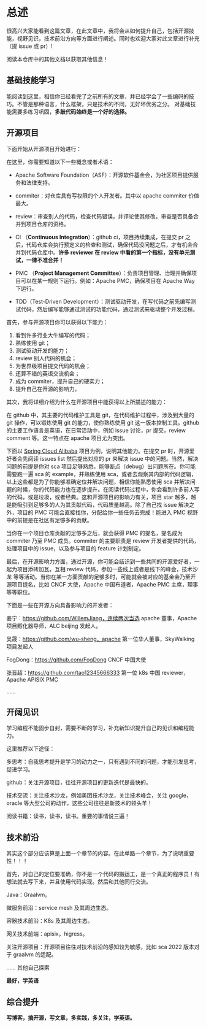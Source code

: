 # 总述
很高兴大家能看到这篇文章，在此文章中，我将会从如何提升自己，包括开源技能，视野见识，技术前沿方向等方面进行阐述。同时也欢迎大家对此文章进行补充（提 issue 或 pr）!

阅读本仓库中的其他文档以获取其他信息！

## 基础技能学习

能阅读到这里，相信你已经看完了之前所有的文章，并已经学会了一些编码的技巧。不管是那种语言，什么框架，只是技术的不同，无好坏优劣之分。
对基础技能需要多练习巩固，**多敲代码始终是一个好的选择。**



## 开源项目

下面开始从开源项目开始进行：

在这里，你需要知道以下一些概念或者术语：

- Apache Software Foundation（ASF）：开源软件基金会，为社区项目提供服务和法律支持。

- commiter：对仓库具有写权限的个人开发者。其中以 apache commiter 价值最大。
- review：审查别人的代码，检查代码错误，并评论使其修改。审查是否具备合并到项目仓库的资格。
- CI （**Continuous Integration**）：github ci，项目持续集成，在提交 pr 之后，代码仓库会执行预定义的检查和测试，确保代码没问题之后，才有机会合并到代码仓库中。**许多 reviewer 在 review 中看的第一个指标，没有单元测试，一律不准合并！**
- PMC （**Project Management Committee**）：负责项目管理、治理并确保项目可以在某一规则下运行。例如：Apache PMC，确保项目在 Apache Way 下运行。
- TDD（Test-Driven Development）：测试驱动开发，在写代码之前先编写测试代码，然后编写能够通过测试的功能代码，通过测试来驱动整个开发过程。

首先，参与开源项目你可以获得以下能力：

1. 看到许多行业大牛编写的代码；
2. 熟练使用 git；
3. 测试驱动开发的能力；
4. review 别人代码的机会；
5. 为世界级项目提交代码的机会；
6. 还算不错的英语交流机会；
7. 成为 commiter，提升自己的硬实力；
8. 提升自己在开源的影响力。

其次，我将详细介绍为什么在开源项目中能获得以上所描述的能力：

在 github 中，其主要的代码维护工具是 git，在代码维护过程中，涉及到大量的 git 操作，可以锻炼使用 git 的能力，使你熟练使用 git 这一版本控制工具。github 的主要工作语言是英语，在日常活动中，例如 issue 讨论，pr 提交，review comment 等。这一特点在 apache 项目尤为突出。

下面以 [Spring Cloud Alibaba](https://github.com/alibaba/spring-cloud-alibaba) 项目为例，说明其他能力。在提交 pr 时，开源爱好者会先阅读 issues list 然后提出对应的 pr 来解决 issue 中的问题。当然，解决问题的前提是你对 sca 项目足够熟悉，能够断点（debug）出问题所在。你可能需要跑一遍 sca 的 example，并熟练使用 sca，或者去观察其内部的代码逻辑，以上这些都是为了你能够准确定位并解决问题，相信你能熟悉使用 sca 并解决问题的时候，你的代码能力也在逐步提升。在阅读代码过程中，你会看到许多前人写的代码，或是垃圾，或者经典。这和开源项目的影响力有关，项目 star 越多，越是能吸引到足够多的人为其贡献代码，代码质量越高。除了自己找 issue 解决之外，项目的 PMC 可能会直接找你，分配给你一些任务去完成！能进入 PMC 视野中的前提是在社区有足够多的贡献。

当你在一个项目仓库贡献的足够多之后，就会获得 PMC 的提名，提名成为 commiter 乃至 PMC 成员。commiter 的主要职责是 review 开发者提供的代码，处理项目中的 issue，以及参与项目的 feature 计划制定。

最后，在开源影响力方面，通过开源，你可能会结识到一些共同的开源爱好者，一起为项目添砖加瓦，互相 review 代码，参加一些线上或者是线下的峰会，技术沙龙 等等活动。当你在某一方面贡献的足够多时，可能就会被对应的基金会乃至开源项目提名，比如 CNCF 大使，Apache 中国布道者，Apache PMC 主席，理事等等职位。

下面是一些在开源方向具备影响力的开发者：

姜宁：https://github.com/WillemJiang，连续两次当选 apache 董事，Apache 项目孵化器导师，ALC beijing 发起人。

吴晟：https://github.com/wu-sheng，apache 第一位华人董事，SkyWalking 项目发起人

FogDong：https://github.com/FogDong CNCF 中国大使

张晋超：https://github.com/tao12345666333  第一位 k8s 中国 reviewer，Apache APISIX PMC

……



## 开阔见识

学习编程不能固步自封，需要不断的学习，补充新知识提升自己的见识和编程能力。

这里推荐以下途径：

多思考：自我思考提升是学习的动力之一，只有遇到不同的问题，才能引发思考，促进学习。

github：关注开源项目，往往开源项目的更新迭代是最快的。

技术交流：关注技术沙龙，例如美团技术沙龙，关注技术峰会，关注 google，oracle 等大型公司的动作，这些公司往往是新技术的领头羊！

阅读书籍：读书，读书，读书。重要的事情说三遍！



## 技术前沿

其实这个部分应该算是上面一个章节的内容。在此单路一个章节，为了说明重要性！！！

首先，对自己的定位要准确，你不是一个代码的搬运工，是一个真正的程序员！有想法就去写下来，并且使用代码实现。然后和其他同行交流。

Java：Graalvm。

微服务前沿：service mesh 及其周边生态。

容器技术前沿：K8s 及其周边生态。

网关技术前端：apisix，higress。

关注开源项目：开源项目往往对技术前沿的感知较为敏感，比如 sca 2022 版本对于 graalvm 的适配。

…… 其他自己探索

**最好，学英语**



## 综合提升

**写博客，搞开源，写文章，多实践，多关注，学英语。**
